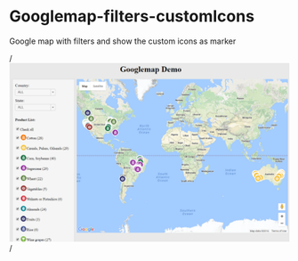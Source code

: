 # Googlemap-filters-customIcons
Google map with filters and show the custom icons as marker

/*![Screenshot](/images/screenshot.png?raw=true "Title")*/
